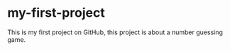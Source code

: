 # my-first-project
This is my first project on GitHub, this project is about a number guessing game.
